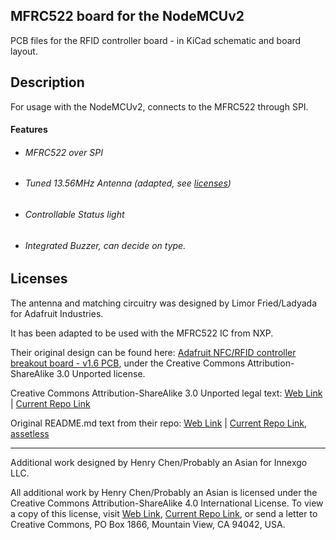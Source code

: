 ## MFRC522 board for the NodeMCUv2

PCB files for the RFID controller board - in KiCad schematic and board layout.

## Description

For usage with the NodeMCUv2, connects to the MFRC522 through SPI.

#### Features

- ###### MFRC522 over SPI

- ###### Tuned 13.56MHz Antenna (adapted, see [licenses](#licenses))

- ###### Controllable Status light

- ###### Integrated Buzzer, can decide on type.

## Licenses

The antenna and matching circuitry was designed by Limor Fried/Ladyada for Adafruit Industries.

It has been adapted to be used with the MFRC522 IC from NXP.

Their original design can be found here: [Adafruit NFC/RFID controller breakout board - v1.6 PCB](https://github.com/adafruit/Adafruit-PN532-RFID-NFC-Breakout), under the Creative Commons Attribution-ShareAlike 3.0 Unported license.

Creative Commons Attribution-ShareAlike 3.0 Unported legal text: [Web Link](https://creativecommons.org/licenses/by-sa/3.0/legalcode)  |  [Current Repo Link](/LICENSE_CC_BY_SA_3.txt)

Original README.md text from their repo: [Web Link](https://github.com/adafruit/Adafruit-PN532-RFID-NFC-Breakout/blob/master/README.md)  |  [Current Repo Link, assetless](ref/Adafruit_PN532_Breakout_README.md)

---

Additional work designed by Henry Chen/Probably an Asian for Innexgo LLC.

All additional work by Henry Chen/Probably an Asian is licensed under the Creative Commons Attribution-ShareAlike 4.0 International License. To view a copy of this license, visit [Web Link](http://creativecommons.org/licenses/by-sa/4.0/),  [Current Repo Link](/LICENSE_CC_BY_SA_4.txt), or send a letter to Creative Commons, PO Box 1866, Mountain View, CA 94042, USA.
